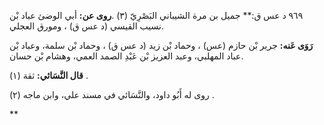٩٦٩ د عس ق:** جميل بن مرة الشيباني البَصْرِيّ (٣) .**روى عن:** أبي الوضئ عباد بْن نسيب القيسي (د عس ق) ، ومورق العجلي.

**رَوَى عَنه:** جرير بْن حازم (عس) ، وحماد بْن زيد (د عس ق) ، وحماد بْن سلمة، وعباد بْن عباد المهلبي، وعبد العزيز بْن عَبْدِ الصمد العمي، وهشام بْن حسان.

**قال النَّسَائي:** ثقة (١) .

روى له أَبُو داود، والنَّسَائي في مسند علي، وابن ماجه (٢) .

**